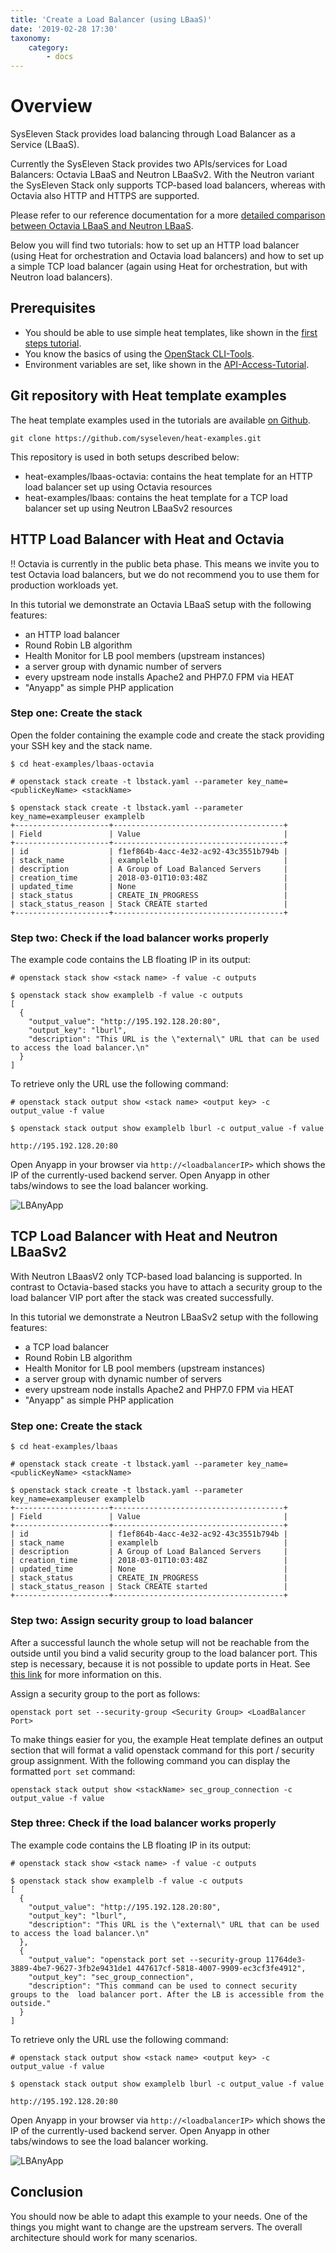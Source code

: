 ```yaml
---
title: 'Create a Load Balancer (using LBaaS)'
date: '2019-02-28 17:30'
taxonomy:
    category:
        - docs
---
```


# Overview

SysEleven Stack provides load balancing through Load Balancer as a Service (LBaaS).

Currently the SysEleven Stack provides two APIs/services for Load Balancers: Octavia LBaaS and Neutron LBaaSv2.
With the Neutron variant the SysEleven Stack only supports TCP-based load balancers,
whereas with Octavia also HTTP and HTTPS are supported.

Please refer to our reference documentation for a more [detailed comparison between Octavia LBaaS and Neutron LBaaS](../../04.Reference/08.network/02.lbaas/docs.en.md).

Below you will find two tutorials: how to set up an HTTP load balancer (using Heat for orchestration and Octavia load balancers)
and how to set up a simple TCP load balancer (again using Heat for orchestration, but with Neutron load balancers).

## Prerequisites

* You should be able to use simple heat templates, like shown in the [first steps tutorial](../01.firststeps/docs.en.md).
* You know the basics of using the [OpenStack CLI-Tools](../../03.Howtos/02.openstack-cli/docs.en.md).
* Environment variables are set, like shown in the [API-Access-Tutorial](../02.api-access/docs.en.md).

## Git repository with Heat template examples

The heat template examples used in the tutorials are available [on Github](https://github.com/syseleven/heat-examples).

```shell
git clone https://github.com/syseleven/heat-examples.git
```

This repository is used in both setups described below:

* heat-examples/lbaas-octavia: contains the heat template for an HTTP load balancer set up using Octavia resources
* heat-examples/lbaas: contains the heat template for a TCP load balancer set up using Neutron LBaaSv2 resources

## HTTP Load Balancer with Heat and Octavia

!! Octavia is currently in the public beta phase. This means we invite you to test Octavia load balancers, but we do not recommend you to use them for production workloads yet.

In this tutorial we demonstrate an Octavia LBaaS setup with the following features:

* an HTTP load balancer
* Round Robin LB algorithm
* Health Monitor for LB pool members (upstream instances)
* a server group with dynamic number of servers
* every upstream node installs Apache2 and PHP7.0 FPM via HEAT
* "Anyapp" as simple PHP application

### Step one: Create the stack

Open the folder containing the example code and create the stack providing your SSH key and the stack name.

```shell
$ cd heat-examples/lbaas-octavia

# openstack stack create -t lbstack.yaml --parameter key_name=<publicKeyName> <stackName>

$ openstack stack create -t lbstack.yaml --parameter key_name=exampleuser examplelb
+---------------------+--------------------------------------+
| Field               | Value                                |
+---------------------+--------------------------------------+
| id                  | f1ef864b-4acc-4e32-ac92-43c3551b794b |
| stack_name          | examplelb                            |
| description         | A Group of Load Balanced Servers     |
| creation_time       | 2018-03-01T10:03:48Z                 |
| updated_time        | None                                 |
| stack_status        | CREATE_IN_PROGRESS                   |
| stack_status_reason | Stack CREATE started                 |
+---------------------+--------------------------------------+
```

### Step two: Check if the load balancer works properly

The example code contains the LB floating IP in its output:

```shell
# openstack stack show <stack name> -f value -c outputs

$ openstack stack show examplelb -f value -c outputs
[
  {
    "output_value": "http://195.192.128.20:80",
    "output_key": "lburl",
    "description": "This URL is the \"external\" URL that can be used to access the load balancer.\n"
  }
]
```

To retrieve only the URL use the following command:

```shell
# openstack stack output show <stack name> <output key> -c output_value -f value

$ openstack stack output show examplelb lburl -c output_value -f value

http://195.192.128.20:80
```

Open Anyapp in your browser via `http://<loadbalancerIP>` which shows the IP of the currently-used backend server.
Open Anyapp in other tabs/windows to see the load balancer working.

![LBAnyApp](../../images/AnyApp_20180301.png)

## TCP Load Balancer with Heat and Neutron LBaaSv2

With Neutron LBaasV2 only TCP-based load balancing is supported.
In contrast to Octavia-based stacks you have to attach a security group to the load balancer VIP port
after the stack was created successfully.

In this tutorial we demonstrate a Neutron LBaaSv2 setup with the following features:

* a TCP load balancer
* Round Robin LB algorithm
* Health Monitor for LB pool members (upstream instances)
* a server group with dynamic number of servers
* every upstream node installs Apache2 and PHP7.0 FPM via HEAT
* "Anyapp" as simple PHP application

### Step one: Create the stack

```shell
$ cd heat-examples/lbaas

# openstack stack create -t lbstack.yaml --parameter key_name=<publicKeyName> <stackName>

$ openstack stack create -t lbstack.yaml --parameter key_name=exampleuser examplelb
+---------------------+--------------------------------------+
| Field               | Value                                |
+---------------------+--------------------------------------+
| id                  | f1ef864b-4acc-4e32-ac92-43c3551b794b |
| stack_name          | examplelb                            |
| description         | A Group of Load Balanced Servers     |
| creation_time       | 2018-03-01T10:03:48Z                 |
| updated_time        | None                                 |
| stack_status        | CREATE_IN_PROGRESS                   |
| stack_status_reason | Stack CREATE started                 |
+---------------------+--------------------------------------+
```

### Step two: Assign security group to load balancer

After a successful launch the whole setup will not be reachable from the outside until
you bind a valid security group to the load balancer port. This step is necessary, because it is not possible to update ports in Heat.
See [this link](https://blueprints.launchpad.net/heat/+spec/add-security-group-to-port) for more information on this.

Assign a security group to the port as follows:

```shell
openstack port set --security-group <Security Group> <LoadBalancer Port>
```

To make things easier for you, the example Heat template defines
an output section that will format a valid openstack command for this port / security group assignment.
With the following command you can display the formatted `port set` command:

```shell
openstack stack output show <stackName> sec_group_connection -c output_value -f value
```

### Step three: Check if the load balancer works properly

The example code contains the LB floating IP in its output:

```shell
# openstack stack show <stack name> -f value -c outputs

$ openstack stack show examplelb -f value -c outputs
[
  {
    "output_value": "http://195.192.128.20:80",
    "output_key": "lburl",
    "description": "This URL is the \"external\" URL that can be used to access the load balancer.\n"
  },
  {
    "output_value": "openstack port set --security-group 11764de3-3889-4be7-9627-3fb2e9431de1 447617cf-5818-4007-9909-ec3cf3fe4912",
    "output_key": "sec_group_connection",
    "description": "This command can be used to connect security groups to the  load balancer port. After the LB is accessible from the outside."
  }
]
```

To retrieve only the URL use the following command:

```shell
# openstack stack output show <stack name> <output key> -c output_value -f value

$ openstack stack output show examplelb lburl -c output_value -f value

http://195.192.128.20:80
```

Open Anyapp in your browser via `http://<loadbalancerIP>` which shows the IP of the currently-used backend server.
Open Anyapp in other tabs/windows to see the load balancer working.

![LBAnyApp](../../images/AnyApp_20180301.png)

## Conclusion

You should now be able to adapt this example to your needs.
One of the things you might want to change are the upstream servers. The overall architecture should work for many scenarios.
